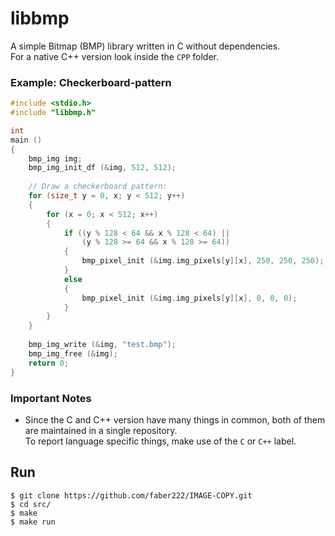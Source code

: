 # libbmp
A simple Bitmap (BMP) library written in C without dependencies.  
For a native C++ version look inside the `CPP` folder.

### Example: Checkerboard-pattern

```C
#include <stdio.h>
#include "libbmp.h"

int
main ()
{
	bmp_img img;
	bmp_img_init_df (&img, 512, 512);
	
	// Draw a checkerboard pattern:
	for (size_t y = 0, x; y < 512; y++)
	{
		for (x = 0; x < 512; x++)
		{
			if ((y % 128 < 64 && x % 128 < 64) ||
			    (y % 128 >= 64 && x % 128 >= 64))
			{
				bmp_pixel_init (&img.img_pixels[y][x], 250, 250, 250);
			}
			else
			{
				bmp_pixel_init (&img.img_pixels[y][x], 0, 0, 0);
			}
		}
	}
	
	bmp_img_write (&img, "test.bmp");
	bmp_img_free (&img);
	return 0;
}
```

### Important Notes

* Since the C and C++ version have many things in common, both of them are maintained in a single repository.  
To report language specific things, make use of the `C` or `C++` label.

## Run
```shell
$ git clone https://github.com/faber222/IMAGE-COPY.git
$ cd src/
$ make
$ make run
```
